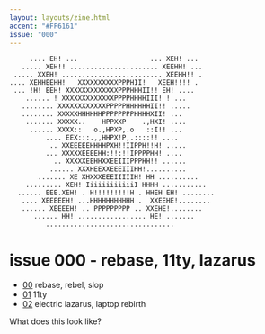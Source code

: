 ```yaml
---
layout: layouts/zine.html
accent: "#FF6161"
issue: "000"
---
```


```ascii {aria-hidden="true"}
     .... EH! ...                  ... XEH! ...      
   ..... XEH!! ...................... XEEHH! ...     
 ..... XXEH! ......................... XEEHH!! .     
.... XEHHEEHH!   XXXXXXXXXXPPPHII!   XEEH!!!! .      
 ... !H! EEH! XXXXXXXXXXXXXPPPHHHII!! EH! ....       
    ...... ! XXXXXXXXXXXXXPPPPHHHHIII! ! ...         
   ........ XXXXXXXXXXXXPPPPPHHHHHHII!! .....        
   ........ XXXXXHHHHHHPPPPPPPPHHHHXII! ...          
    ....... XXXXX..    HPPXXP    .,HXI! ....         
     ...... XXXX::   o.,HPXP,.o   ::I!! ...          
         .... EEX:::.,,HHPX!P,.::::!! ....           
          .. XXEEEEEHHHHPXH!!IIPPH!!H! .....         
         ... XXXXXEEEEHH:!!:!!IPPPPHH! ....          
           .. XXXXXEEHHXXEEIIIPPPHH!! ......         
          ...... XXXHEEXXEEEIIIHH!..........         
       ....... XE XHXXXEEEIIIIIH! HH ..........      
    ......... XEH! IiiiiiiiiiiiI HHHH ...........    
  ...... EEE.XEH! . H!!!!!!!!!H . HHEH EH! ........  
   .... XEEEEEH! ...HHHHHHHHHHH .  XXEEHE!........   
   ...... XEEEEH! .. PPPPPPPPP .. XXEHE!........     
      ...... HH! ................. HE! .......       
         ................................            
```

# issue 000 - rebase, 11ty, lazarus

* [00](rebase) rebase, rebel, slop 
* [01](11ty) 11ty
* [02](electric-lazarus) electric lazarus, laptop rebirth

What does this look like?
